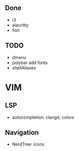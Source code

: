 ## Done

- i3
- alacritty
- fish

## TODO

- dmenu
- polybar add fonts
- shellAliases

# VIM

## LSP

- autocompletion: clangd, colors

## Navigation

- NerdTree: icons
